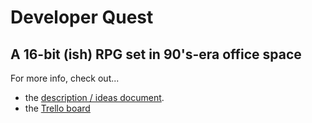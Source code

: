 Developer Quest
===============
## A 16-bit (ish) RPG set in 90's-era office space ##

For more info, check out...

* the [description / ideas document](https://docs.google.com/document/d/1RQcFoMTtTlekF8IiQBoLhT_t3rs252tgd1xEiCrhHBI/edit?usp=sharing).
* the [Trello board](https://trello.com/b/ugX6OBeX)